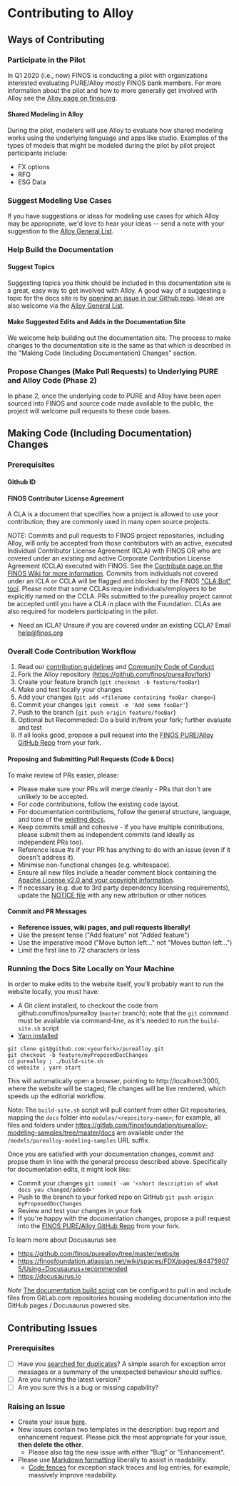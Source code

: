 # Contributing to Alloy
## Ways of Contributing 
### Participate in the Pilot
In Q1 2020 (i.e., now) FINOS is conducting a pilot with organizations interested evaluating PURE/Alloy mostly FINOS bank members. For more information about the pilot and how to more generally get involved with Alloy see the [Alloy page on finos.org](https://www.finos.org/alloy).

#### Shared Modeling in Alloy
During the pilot, modelers will use Alloy to evaluate how shared modeling works using the underlying language and apps like studio. Examples of the types of models that might be modeled during the pilot by pilot project participants include:
* FX options
* RFQ
* ESG Data

### Suggest Modeling Use Cases
If you have suggestions or ideas for modeling use cases for which Alloy may be appropriate, we'd love to hear your ideas -- send a note with your suggestion to the [Alloy General List](alloy@finos.org).

### Help Build the Documentation
#### Suggest Topics
Suggesting topics you think should be included in this documentation site is a great, easy way to get involved with Alloy. A good way of a suggesting a topic for the docs site is by [opening an issue in our Github repo](https://github.com/finos/purealloy/issues/new/choose). Ideas are also welcome via the [Alloy General List](alloy@finos.org).

#### Make Suggested Edits and Adds in the Documentation Site
We welcome help building out the documentation site. The process to make changes to the documentation site is the same as that which is described in the "Making Code (Including Documentation) Changes" section.

### Propose Changes (Make Pull Requests) to Underlying PURE and Alloy Code (Phase 2)
In phase 2, once the underlying code to PURE and Alloy have been open sourced into FINOS and source code made available to the public, the project will welcome pull requests to these code bases. 

## Making Code (Including Documentation) Changes
### Prerequisites
#### Github ID
#### FINOS Contributor License Agreement
A CLA is a document that specifies how a project is allowed to use your
contribution; they are commonly used in many open source projects.

_NOTE:_ Commits and pull requests to FINOS project repositories, including Alloy, will only be accepted from those contributors with an active, executed Individual Contributor License Agreement (ICLA) with FINOS OR who are covered under an existing and active Corporate Contribution License Agreement (CCLA) executed with FINOS. See the [Contribute page on the FINOS Wiki for more information](https://finosfoundation.atlassian.net/wiki/spaces/FINOS/pages/83034172/Contribute). Commits from individuals not covered under an ICLA or CCLA will be flagged and blocked by the FINOS ["CLA Bot" tool](https://github.com/finos/cla-bot). Please note that some CCLAs require individuals/employees to be explicitly named on the CCLA. PRs submitted to the purealloy project cannot be accepted until you have a CLA in place with the Foundation. CLAs are also required for modelers participating in the pilot. 

* Need an ICLA? Unsure if you are covered under an existing CCLA? Email [help@finos.org](mailto:help@finos.org?subject=CLA)

### Overall Code Contribution Workflow

1. Read our [contribution guidelines](.github/CONTRIBUTING.md) and [Community Code of Conduct](https://www.finos.org/code-of-conduct)
2. Fork the Alloy repository (<https://github.com/finos/purealloy/fork>)
3. Create your feature branch (`git checkout -b feature/fooBar`)
4. Make and test locally your changes
5. Add your changes (`git add <filename containing fooBar change>`)
4. Commit your changes (`git commit -m 'Add some fooBar'`)
5. Push to the branch (`git push origin feature/fooBar`)
6. Optional but Recommeded: Do a build in/from your fork; further evaluate and test
7. If all looks good, propose a pull request into the [FINOS PURE/Alloy GitHub Repo](https://github.com/finos/purealloy/pull/new/master) from your fork.

#### Proposing and Submitting Pull Requests (Code & Docs)
To make review of PRs easier, please:

 * Please make sure your PRs will merge cleanly - PRs that don't are unlikely to be accepted.
 * For code contributions, follow the existing code layout.
 * For documentation contributions, follow the general structure, language, and tone of the [existing docs](https://github.com/finos/purealloy/wiki).
 * Keep commits small and cohesive - if you have multiple contributions, please submit them as independent commits (and ideally as independent PRs too).
 * Reference issue #s if your PR has anything to do with an issue (even if it doesn't address it).
 * Minimise non-functional changes (e.g. whitespace).
 * Ensure all new files include a header comment block containing the [Apache License v2.0 and your copyright information](http://www.apache.org/licenses/LICENSE-2.0#apply).
 * If necessary (e.g. due to 3rd party dependency licensing requirements), update the [NOTICE file](https://github.com/finos/purealloy/blob/master/NOTICE) with any new attribution or other notices


#### Commit and PR Messages
* **Reference issues, wiki pages, and pull requests liberally!**
* Use the present tense ("Add feature" not "Added feature")
* Use the imperative mood ("Move button left..." not "Moves button left...")
* Limit the first line to 72 characters or less


### Running the Docs Site Locally on Your Machine
In order to make edits to the website itself, you'll probably want to run the website locally, you must have:
- A Git client installed, to checkout the code from github.com/finos/purealloy (`master` branch); note that the `git` command must be available via command-line, as it's needed to run the `build-site.sh` script
- [Yarn installed](https://yarnpkg.com/lang/en/docs/install)

```
git clone git@github.com:<yourfork>/purealloy.git
git checkout -b feature/myProposedDocChanges
cd purealloy ; ./build-site.sh
cd website ; yarn start
```
This will automatically open a browser, pointing to http://localhost:3000, where the website will be staged; file changes will be live rendered, which speeds up the editorial workflow. 

Note: The `build-site.sh` script will pull content from other Git repositories, mapping the `docs` folder into `modules/<repository-name>`; for example, all files and folders under https://gitlab.com/finosfoundation/purealloy-modeling-samples/tree/master/docs are available under the `/models/purealloy-modeling-samples` URL suffix.

Once you are satisfied with your documentation changes, commit and propse them in line with the general process described above. Specifically for documentation edits, it might look like:
* Commit your changes `git commit -am '<short description of what docs you changed/added>'`
* Push to the branch to your forked repo on GitHub `git push origin myProposedDocChanges`
* Review and test your changes in your fork
* If you're happy with the documentation changes, propose a pull request into the [FINOS PURE/Alloy GitHub Repo](github.com/finos/purealloy) from your fork.

To learn more about Docusaurus see
* https://github.com/finos/purealloy/tree/master/website
* https://finosfoundation.atlassian.net/wiki/spaces/FDX/pages/844759075/Using+Docusaurus+recommended 
* https://docusaurus.io

*Note* [The documentation build script](https://github.com/finos/purealloy/blob/master/build-site.sh) can be configued to pull in and include files from GitLab.com repositories housing modeling documentation into the GitHub pages / Docusaurus powered site.


## Contributing Issues
### Prerequisites

* [ ] Have you [searched for duplicates](https://github.com/finos/purealloy/issues?utf8=%E2%9C%93&q=)?  A simple search for exception error messages or a summary of the unexpected behaviour should suffice.
* [ ] Are you running the latest version?
* [ ] Are you sure this is a bug or missing capability?

### Raising an Issue
* Create your issue [here](https://github.com/finos/purealloy/issues/new).
* New issues contain two templates in the description: bug report and enhancement request. Please pick the most appropriate for your issue, **then delete the other**.
  * Please also tag the new issue with either "Bug" or "Enhancement".
* Please use [Markdown formatting](https://help.github.com/categories/writing-on-github/)
liberally to assist in readability.
  * [Code fences](https://help.github.com/articles/creating-and-highlighting-code-blocks/) for exception stack traces and log entries, for example, massively improve readability.